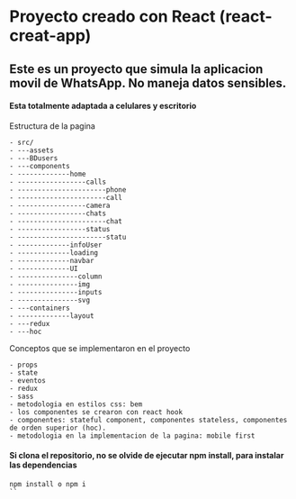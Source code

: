 # Proyecto creado con React (react-creat-app)

## Este es un proyecto que simula la aplicacion movil de WhatsApp. No maneja datos sensibles.

#### Esta totalmente adaptada a celulares y escritorio

Estructura de la pagina 

    - src/
    - ---assets
    - ---BDusers
    - ---components
    - -------------home  
    - -----------------calls
    - ----------------------phone
    - ----------------------call
    - -----------------camera
    - -----------------chats
    - ----------------------chat
    - -----------------status
    - ----------------------statu
    - -------------infoUser
    - -------------loading
    - -------------navbar
    - -------------UI
    - ---------------column
    - ---------------img
    - ---------------inputs
    - ---------------svg
    - ---containers
    - -------------layout
    - ---redux
    - ---hoc

Conceptos que se implementaron en el proyecto
```
- props
- state
- eventos
- redux
- sass
- metodologia en estilos css: bem
- los componentes se crearon con react hook
- componentes: stateful component, componentes stateless, componentes de orden superior (hoc).
- metodologia en la implementacion de la pagina: mobile first
```

#### Si clona el repositorio, no se olvide de ejecutar npm install, para instalar las dependencias
```
npm install o npm i
``
